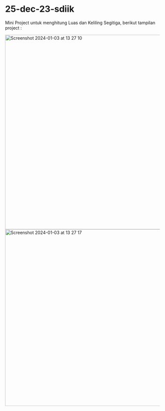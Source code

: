 # 25-dec-23-sdiik

Mini Project untuk menghitung Luas dan Keliling Segitiga,
berikut tampilan project :

<img width="633" alt="Screenshot 2024-01-03 at 13 27 10" src="https://github.com/revou-fundamental-course/25-dec-23-sdiik/assets/17142848/8e623ce9-08f6-4b0b-9c91-e9958208d1b5">

<img width="575" alt="Screenshot 2024-01-03 at 13 27 17" src="https://github.com/revou-fundamental-course/25-dec-23-sdiik/assets/17142848/a7532289-641e-4bd2-af24-6a904840081f">
